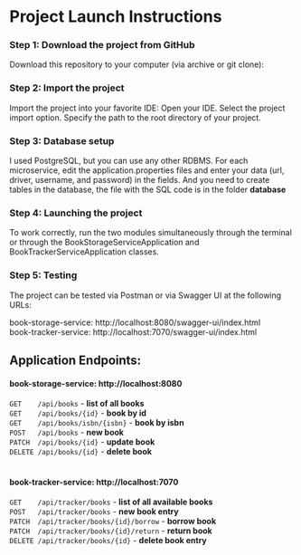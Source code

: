# Project Launch Instructions

### Step 1: Download the project from GitHub
Download this repository to your computer (via archive or git clone):

### Step 2: Import the project
Import the project into your favorite IDE:
Open your IDE.
Select the project import option.
Specify the path to the root directory of your project.

### Step 3: Database setup
I used PostgreSQL, but you can use any other RDBMS.
For each microservice, edit the application.properties files and enter your data (url, driver, username, and password) in the fields.
And you need to create tables in the database, the file with the SQL code is in the folder **database**

### Step 4: Launching the project
To work correctly, run the two modules simultaneously through the terminal or through the BookStorageServiceApplication and BookTrackerServiceApplication classes.

### Step 5: Testing
The project can be tested via Postman or via Swagger UI at the following URLs:

book-storage-service: http://localhost:8080/swagger-ui/index.html<br/>
book-tracker-service: http://localhost:7070/swagger-ui/index.html

## Application Endpoints:

#### book-storage-service: http://localhost:8080
`GET    /api/books`         - **list of all books**<br/>
`GET    /api/books/{id}`        - **book by id**<br/>
`GET    /api/books/isbn/{isbn}` - **book by isbn**<br/>
`POST   /api/books`         - **new book**<br/>
`PATCH  /api/books/{id}` - **update book**<br/>
`DELETE /api/books/{id}` - **delete book**<br/>
<br/>


#### book-tracker-service: http://localhost:7070
`GET    /api/tracker/books`   - **list of all available books**<br/>
`POST   /api/tracker/books`         - **new book entry**<br/>
`PATCH  /api/tracker/books/{id}/borrow` - **borrow book**<br/>
`PATCH  /api/tracker/books/{id}/return` - **return book**<br/>
`DELETE /api/tracker/books/{id}` - **delete book entry**<br/>
